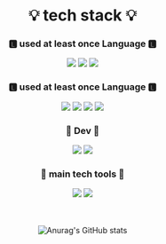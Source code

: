 
 
 <div align="center">          

  # 💡 tech stack 💡
 
  ### 🅻 used at least once Language 🅻
  <div>
  <img src="https://img.shields.io/badge/Java-007396?style=for-the-badge&logo=Java&logoColor=white">
  <img src="https://img.shields.io/badge/C++-00599C?style=for-the-badge&logo=C++&logoColor=white">
  <img src="https://img.shields.io/badge/Swift-F05138?style=for-the-badge&logo=Swift&logoColor=white">
  </div>
  
  ### 🅻 used at least once Language 🅻
  <div>
    <img src="https://img.shields.io/badge/C-A8B9CC?style=for-the-badge&logo=C&logoColor=white">
    <img src="https://img.shields.io/badge/HTML5-E34F26?style=for-the-badge&logo=HTML5&logoColor=white">
  <img src="https://img.shields.io/badge/CSS3-1572B6?style=for-the-badge&logo=CSS3&logoColor=white">
 <img src="https://img.shields.io/badge/JavaScript-F7DF1E?style=for-the-badge&logo=JavaScript&logoColor=white">
  </div>
   
  ### 🕋 Dev 🕋
  <div>
  <img src="https://img.shields.io/badge/MySQL-4479A1?style=for-the-badge&logo=MySQL&logoColor=white">
  <img src="https://img.shields.io/badge/PostgreSQL-4169E1?style=for-the-badge&logo=PostgreSQL&logoColor=white">
  </div>

  
  ### 🦾 main tech tools 🦿
  <div>
  <img src="https://img.shields.io/badge/IntelliJ-000000?style=for-the-badge&logo=intellijidea&logoColor=white">
  <img src="https://img.shields.io/badge/GitKraken-179287?style=for-the-badge&logo=GitKraken&logoColor=white">
  </div>
                                                                                                      
  <br><br>
![Anurag's GitHub stats](https://github-readme-stats.vercel.app/api?username=jinyongyun&show_icons=true&theme=swift)

  </div>
